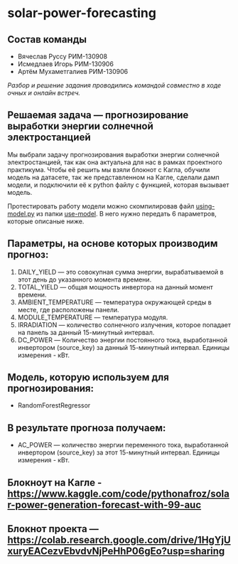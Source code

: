 # solar-power-forecasting

Состав команды
--
- Вячеслав Руссу РИМ-130908
- Исмедлаев Игорь РИМ-130906
- Артём Мухаметгалиев РИМ-130906

_Разбор и решение задания проводились командой совместно в ходе очных и онлайн встреч._  


Решаемая задача — прогнозирование выработки энергии солнечной электростанцией
--
Мы выбрали задачу прогнозирования выработки энергии солнечной электростанцией, так как она актуальна для нас в рамках проектного практикума.
Чтобы её решить мы взяли блокнот с Кагла, обучили модель на датасете, так же представленном на Кагле, сделали дамп модели, и подключили её к python файлу с функцией, которая вызывает модель.

Протестировать работу модели можно скомпилировав файл [using-model.py](use-model/using-model.py) из папки [use-model](use-model). 
В него нужно передать 6 параметров, которые описаные ниже.  

Параметры, на основе которых производим прогноз: 
-
1. DAILY_YIELD — это совокупная сумма энергии, вырабатываемой в этот день до указанного момента времени.
2. TOTAL_YIELD — общая мощность инвертора на данный момент времени.
3. AMBIENT_TEMPERATURE — температура окружающей среды в месте, где расположены панели.
4. MODULE_TEMPERATURE — температура модуля.
5. IRRADIATION — количество солнечного излучения, которое попадает на панель за данный 15-минутный интервал.
6. DC_POWER — Количество энергии постоянного тока, выработанной инвертором (source_key) за данный 15-минутный интервал. Единицы измерения - кВт.  

Модель, которую используем для прогнозирования:
-
- RandomForestRegressor  

В результате прогноза получаем:
-
- AC_POWER — количество энергии переменного тока, выработанной инвертором (source_key) за этот 15-минутный интервал. Единицы измерения - кВт.  


Блокноут на Кагле - https://www.kaggle.com/code/pythonafroz/solar-power-generation-forecast-with-99-auc
--

Блокнот проекта — https://colab.research.google.com/drive/1HgYjUxuryEACezvEbvdvNjPeHhP06gEo?usp=sharing
--
